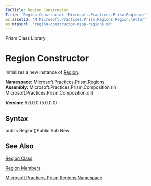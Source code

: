 ```yaml
---
TOCTitle: Region Constructor
Title: 'Region Constructor (Microsoft.Practices.Prism.Regions)'
ms:assetid: 'M:Microsoft.Practices.Prism.Regions.Region.\#ctor'
ms:mtpsurl: 'region-constructor-mspp-regions.md'
---
```


Prism Class Library

Region Constructor
==================

Initializes a new instance of [Region](https://msdn.microsoft.com/library/microsoft.practices.prism.regions.region).

**Namespace:** [Microsoft.Practices.Prism.Regions](https://msdn.microsoft.com/library/microsoft.practices.prism.regions)
**Assembly:** Microsoft.Practices.Prism.Composition (in Microsoft.Practices.Prism.Composition.dll)

**Version:** 5.0.0.0 (5.0.0.0)

## Syntax


public Region()Public Sub New

See Also
--------


[Region Class](https://msdn.microsoft.com/library/microsoft.practices.prism.regions.region)

[Region Members](https://msdn.microsoft.com/allmembers.t:microsoft.practices.prism.regions.region)

[Microsoft.Practices.Prism.Regions Namespace](https://msdn.microsoft.com/library/microsoft.practices.prism.regions)
